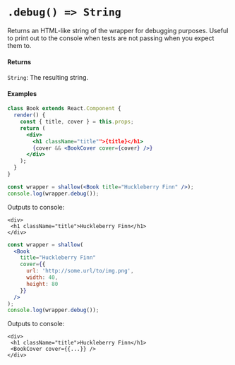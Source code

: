 # `.debug() => String`

Returns an HTML-like string of the wrapper for debugging purposes. Useful to print out to the
console when tests are not passing when you expect them to.


#### Returns

`String`: The resulting string.



#### Examples
```jsx
class Book extends React.Component {
  render() {
    const { title, cover } = this.props;
    return (
      <div>
        <h1 className="title"">{title}</h1>
        {cover && <BookCover cover={cover} />}
      </div>
    );
  }
}

```
```jsx
const wrapper = shallow(<Book title="Huckleberry Finn" />);
console.log(wrapper.debug());
```
Outputs to console:
```text
<div>
 <h1 className="title">Huckleberry Finn</h1>
</div>
```

```jsx
const wrapper = shallow(
  <Book
    title="Huckleberry Finn"
    cover={{
      url: 'http://some.url/to/img.png',
      width: 40,
      height: 80
    }}
  />
);
console.log(wrapper.debug());
```
Outputs to console:
```text
<div>
 <h1 className="title">Huckleberry Finn</h1>
 <BookCover cover={{...}} />
</div>
```
